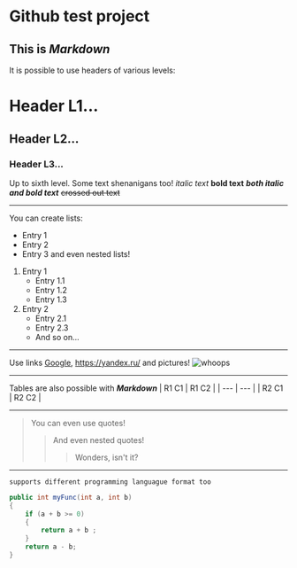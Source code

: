 # **Github test project**
## This is ***Markdown***
It is possible to use headers of various levels:
# Header L1...
## Header L2...
### Header L3...
Up to sixth level. 
Some text shenanigans too! *italic text* **bold text** ***both italic and bold text*** ~~crossed out text~~
***
You can create lists:
- Entry 1
- Entry 2
- Entry 3
and even nested lists!
1. Entry 1
    - Entry 1.1
    - Entry 1.2
    - Entry 1.3
2. Entry 2
    - Entry 2.1
    - Entry 2.3
    - And so on...
***
Use links [Google](https://www.google.ru/), <https://yandex.ru/> and pictures! ![whoops](https://i.imgur.com/fFmrWjo.jpg)
***
Tables are also possible with ***Markdown***
| R1 C1 | R1 C2 |
| --- | --- |
| R2 C1 | R2 C2 |
***
> You can even use quotes!
>> And even nested quotes!
>>> Wonders, isn't it?
***
` supports different programming languague format too `
```csharp
public int myFunc(int a, int b)
{ 
    if (a + b >= 0)
    {
        return a + b ; 
    }
    return a - b;
}
```

